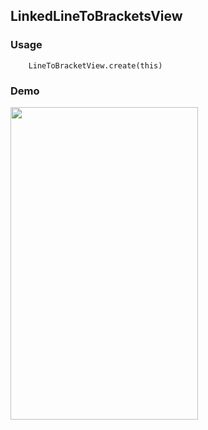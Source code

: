 ## LinkedLineToBracketsView

### Usage
```
    LineToBracketView.create(this)
```

### Demo

<img src="https://github.com/Anwesh43/LinkedLineToBracketView/blob/master/demo/linetobracketview.gif" width="300px" height="500px">